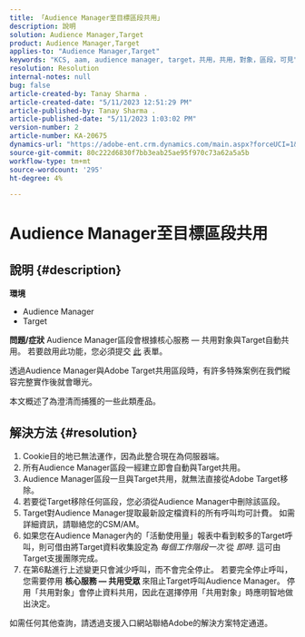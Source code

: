 ```yaml
---
title: 「Audience Manager至目標區段共用」
description: 說明
solution: Audience Manager,Target
product: Audience Manager,Target
applies-to: "Audience Manager,Target"
keywords: "KCS, aam, audience manager, target，共用，共用，對象，區段，可見"
resolution: Resolution
internal-notes: null
bug: false
article-created-by: Tanay Sharma .
article-created-date: "5/11/2023 12:51:29 PM"
article-published-by: Tanay Sharma .
article-published-date: "5/11/2023 1:03:02 PM"
version-number: 2
article-number: KA-20675
dynamics-url: "https://adobe-ent.crm.dynamics.com/main.aspx?forceUCI=1&pagetype=entityrecord&etn=knowledgearticle&id=51f88e8b-faef-ed11-8849-6045bd006079"
source-git-commit: 80c222d6830f7bb3eab25ae95f970c73a62a5a5b
workflow-type: tm+mt
source-wordcount: '295'
ht-degree: 4%

---
```


# Audience Manager至目標區段共用

## 說明 {#description}

<b>環境</b>
- Audience Manager
- Target

<b>問題/症狀</b>
Audience Manager區段會根據核心服務 — 共用對象與Target自動共用。 若要啟用此功能，您必須提交 [此](https://adobe.allegiancetech.com/cgi-bin/qwebcorporate.dll?idx=X8SVES) 表單。

透過Audience Manager與Adobe Target共用區段時，有許多特殊案例在我們縱容完整實作後就會曝光。

本文概述了為澄清而捕獲的一些此類產品。


## 解決方法 {#resolution}


1. Cookie目的地已無法運作，因為此整合現在為伺服器端。
2. 所有Audience Manager區段一經建立即會自動與Target共用。
3. Audience Manager區段一旦與Target共用，就無法直接從Adobe Target移除。
4. 若要從Target移除任何區段，您必須從Audience Manager中刪除該區段。
5. Target對Audience Manager提取最新設定檔資料的所有呼叫均可計費。 如需詳細資訊，請聯絡您的CSM/AM。
6. 如果您在Audience Manager內的「活動使用量」報表中看到較多的Target呼叫，則可借由將Target資料收集設定為 *每個工作階段一次* 從 *即時*. 這可由Target支援團隊完成。
7. 在第6點進行上述變更只會減少呼叫，而不會完全停止。 若要完全停止呼叫，您需要停用 <b>核心服務 — 共用受眾 </b>來阻止Target呼叫Audience Manager。 停用「共用對象」會停止資料共用，因此在選擇停用「共用對象」時應明智地做出決定。


如需任何其他查詢，請透過支援入口網站聯絡Adobe的解決方案特定通道。
